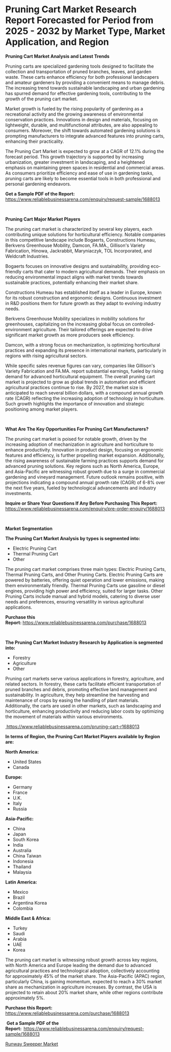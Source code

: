 <p><h1>Pruning Cart Market Research Report Forecasted for Period from 2025 -  2032 by Market Type, Market Application, and Region</h1></p><p><strong>Pruning Cart Market Analysis and Latest Trends</strong></p>
<p><p>Pruning carts are specialized gardening tools designed to facilitate the collection and transportation of pruned branches, leaves, and garden waste. These carts enhance efficiency for both professional landscapers and amateur gardeners by providing a convenient means to manage debris. The increasing trend towards sustainable landscaping and urban gardening has spurred demand for effective gardening tools, contributing to the growth of the pruning cart market.</p><p>Market growth is fueled by the rising popularity of gardening as a recreational activity and the growing awareness of environmental conservation practices. Innovations in design and materials, focusing on lightweight, durable, and multifunctional attributes, are also appealing to consumers. Moreover, the shift towards automated gardening solutions is prompting manufacturers to integrate advanced features into pruning carts, enhancing their practicality.</p><p>The Pruning Cart Market is expected to grow at a CAGR of 12.1% during the forecast period. This growth trajectory is supported by increasing urbanization, greater investment in landscaping, and a heightened emphasis on maintaining green spaces in residential and commercial areas. As consumers prioritize efficiency and ease of use in gardening tasks, pruning carts are likely to become essential tools in both professional and personal gardening endeavors.</p></p>
<p><strong>Get a Sample PDF of the Report:&nbsp;</strong> <a href="https://www.reliablebusinessarena.com/enquiry/request-sample/1688013?utm_campaign=2175&utm_medium=2&utm_source=Github&utm_content=ia&utm_term=30032025&utm_id=pruning-cart">https://www.reliablebusinessarena.com/enquiry/request-sample/1688013</a></p>
<p>&nbsp;</p>
<p><strong>Pruning Cart Major Market Players</strong></p>
<p><p>The pruning cart market is characterized by several key players, each contributing unique solutions for horticultural efficiency. Notable companies in this competitive landscape include Bogaerts, Constructions Humeau, Berkvens Greenhouse Mobility, Damcon, FA.MA., Gillison's Variety Fabrication, Hinowa, Jackrabbit, Maryniaczyk, TOL Incorporated, and Weldcraft Industries.</p><p>Bogaerts focuses on innovative designs and sustainability, providing eco-friendly carts that cater to modern agricultural demands. Their emphasis on reducing environmental impact aligns with market trends towards sustainable practices, potentially enhancing their market share.</p><p>Constructions Humeau has established itself as a leader in Europe, known for its robust construction and ergonomic designs. Continuous investment in R&D positions them for future growth as they adapt to evolving industry needs.</p><p>Berkvens Greenhouse Mobility specializes in mobility solutions for greenhouses, capitalizing on the increasing global focus on controlled-environment agriculture. Their tailored offerings are expected to drive significant market growth as more producers seek efficiency.</p><p>Damcon, with a strong focus on mechanization, is optimizing horticultural practices and expanding its presence in international markets, particularly in regions with rising agricultural sectors.</p><p>While specific sales revenue figures can vary, companies like Gillison's Variety Fabrication and FA.MA. report substantial earnings, fueled by rising demand for advanced horticultural equipment. The overall pruning cart market is projected to grow as global trends in automation and efficient agricultural practices continue to rise. By 2027, the market size is anticipated to reach several billion dollars, with a compound annual growth rate (CAGR) reflecting the increasing adoption of technology in horticulture. Such growth highlights the importance of innovation and strategic positioning among market players.</p></p>
<p>&nbsp;</p>
<p><strong>What Are The Key Opportunities For Pruning Cart Manufacturers?</strong></p>
<p><p>The pruning cart market is poised for notable growth, driven by the increasing adoption of mechanization in agriculture and horticulture to enhance productivity. Innovation in product design, focusing on ergonomic features and efficiency, is further propelling market expansion. Additionally, the rising awareness of sustainable farming practices supports demand for advanced pruning solutions. Key regions such as North America, Europe, and Asia-Pacific are witnessing robust growth due to a surge in commercial gardening and vineyard management. Future outlook remains positive, with projections indicating a compound annual growth rate (CAGR) of 6-8% over the next five years, fueled by technological advancements and industry investments.</p></p>
<p><strong>Inquire or Share Your Questions If Any Before Purchasing This Report:</strong> <a href="https://www.reliablebusinessarena.com/enquiry/pre-order-enquiry/1688013?utm_campaign=2175&utm_medium=2&utm_source=Github&utm_content=ia&utm_term=30032025&utm_id=pruning-cart">https://www.reliablebusinessarena.com/enquiry/pre-order-enquiry/1688013</a></p>
<p>&nbsp;</p>
<p><strong>Market Segmentation</strong></p>
<p><strong>The Pruning Cart Market Analysis by types is segmented into:</strong></p>
<p><ul><li>Electric Pruning Cart</li><li>Thermal Pruning Cart</li><li>Other</li></ul></p>
<p><p>The pruning cart market comprises three main types: Electric Pruning Carts, Thermal Pruning Carts, and Other Pruning Carts. Electric Pruning Carts are powered by batteries, offering quiet operation and lower emissions, making them environmentally friendly. Thermal Pruning Carts use gasoline or diesel engines, providing high power and efficiency, suited for larger tasks. Other Pruning Carts include manual and hybrid models, catering to diverse user needs and preferences, ensuring versatility in various agricultural applications.</p></p>
<p><strong>Purchase this Report:&nbsp;</strong><a href="https://www.reliablebusinessarena.com/purchase/1688013?utm_campaign=2175&utm_medium=2&utm_source=Github&utm_content=ia&utm_term=30032025&utm_id=pruning-cart">https://www.reliablebusinessarena.com/purchase/1688013</a></p>
<p>&nbsp;</p>
<p><strong>The Pruning Cart Market Industry Research by Application is segmented into:</strong></p>
<p><ul><li>Forestry</li><li>Agriculture</li><li>Other</li></ul></p>
<p><p>Pruning cart markets serve various applications in forestry, agriculture, and related sectors. In forestry, these carts facilitate efficient transportation of pruned branches and debris, promoting effective land management and sustainability. In agriculture, they help streamline the harvesting and maintenance of crops by easing the handling of plant materials. Additionally, the carts are used in other markets, such as landscaping and horticulture, enhancing productivity and reducing labor costs by optimizing the movement of materials within various environments.</p></p>
<p><a href="https://www.reliablebusinessarena.com/pruning-cart-r1688013?utm_campaign=2175&utm_medium=2&utm_source=Github&utm_content=ia&utm_term=30032025&utm_id=pruning-cart">&nbsp;https://www.reliablebusinessarena.com/pruning-cart-r1688013</a></p>
<p><strong>In terms of Region, the Pruning Cart Market Players available by Region are:</strong></p>
<p>
    <p> <strong> North America: </strong>
        <ul>
            <li>United States</li>
            <li>Canada</li>
        </ul>
        </p> 
    <p> <strong> Europe: </strong>
        <ul>
            <li>Germany</li>
            <li>France</li>
            <li>U.K.</li>
            <li>Italy</li>
            <li>Russia</li>
        </ul>
        </p> 
    <p> <strong> Asia-Pacific: </strong>
        <ul>
            <li>China</li>
            <li>Japan</li>
            <li>South Korea</li>
            <li>India</li>
            <li>Australia</li>
            <li>China Taiwan</li>
            <li>Indonesia</li>
            <li>Thailand</li>
            <li>Malaysia</li>
        </ul>
        </p> 
    <p> <strong> Latin America: </strong>
        <ul>
            <li>Mexico</li>
            <li>Brazil</li>
            <li>Argentina Korea</li>
            <li>Colombia</li>
        </ul>
        </p> 
    <p> <strong> Middle East & Africa: </strong>
        <ul>
            <li>Turkey</li>
            <li>Saudi</li>
            <li>Arabia</li>
            <li>UAE</li>
            <li>Korea</li>
        </ul>
    </p>
    </p>
<p><p>The pruning cart market is witnessing robust growth across key regions, with North America and Europe leading the demand due to advanced agricultural practices and technological adoption, collectively accounting for approximately 45% of the market share. The Asia-Pacific (APAC) region, particularly China, is gaining momentum, expected to reach a 30% market share as mechanization in agriculture increases. By contrast, the USA is projected to retain about 20% market share, while other regions contribute approximately 5%.</p></p>
<p><strong>Purchase this Report: </strong><a href="https://www.reliablebusinessarena.com/purchase/1688013?utm_campaign=2175&utm_medium=2&utm_source=Github&utm_content=ia&utm_term=30032025&utm_id=pruning-cart">https://www.reliablebusinessarena.com/purchase/1688013</a></p>
<p>&nbsp;<strong>Get a Sample PDF of the Report:&nbsp;&nbsp;</strong><a href="https://www.reliablebusinessarena.com/enquiry/request-sample/1688013?utm_campaign=2175&utm_medium=2&utm_source=Github&utm_content=ia&utm_term=30032025&utm_id=pruning-cart">https://www.reliablebusinessarena.com/enquiry/request-sample/1688013</a></p>
<p><strong></strong></p>
<p><p><a href="https://github.com/JosephineMcguire65/Market-Research-Report-List-2/blob/main/runway-sweeper-market.md?utm_campaign=2175&utm_medium=2&utm_source=Github&utm_content=ia&utm_term=30032025&utm_id=pruning-cart">Runway Sweeper Market</a></p></p>